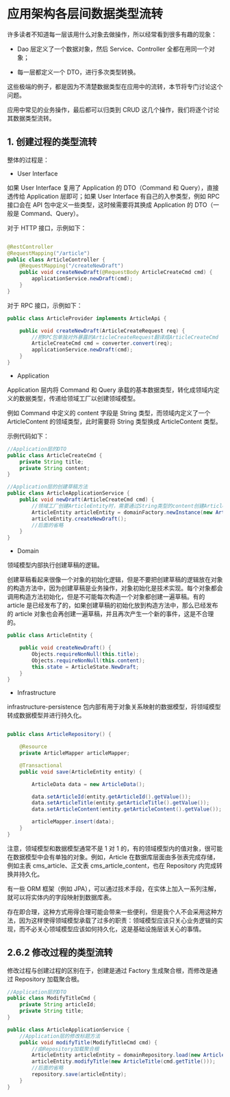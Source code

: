 # 应用架构各层间数据类型流转

许多读者不知道每一层该用什么对象去做操作，所以经常看到很多有趣的现象：

- Dao 层定义了一个数据对象，然后 Service、Controller 全都在用同一个对象；

- 每一层都定义一个 DTO，进行多次类型转换。

这些极端的例子，都是因为不清楚数据类型在应用中的流转，本节将专门讨论这个问题。

应用中常见的业务操作，最后都可以归类到 CRUD 这几个操作，我们将逐个讨论其数据类型流转。

## 1. 创建过程的类型流转

整体的过程是：

- User Interface

如果 User Interface 复用了 Application 的 DTO（Command 和 Query），直接透传给 Application 层即可；如果 User Interface
有自己的入参类型，例如 RPC 接口会在 API 包中定义一些类型，这时候需要将其换成 Application 的 DTO（一般是 Command、Query）。

对于 HTTP 接口，示例如下：

```java

@RestController
@RequestMapping("/article")
public class ArticleController {
    @RequestMapping("/createNewDraft")
    public void createNewDraft(@RequestBody ArticleCreateCmd cmd) {
        applicationService.newDraft(cmd);
    }
}

```

对于 RPC 接口，示例如下：

```java
public class ArticleProvider implements ArticleApi {

    public void createNewDraft(ArticleCreateRequest req) {
        //把RPC包单独对外暴露的ArticleCreateRequest翻译成ArticleCreateCmd
        ArticleCreateCmd cmd = converter.convert(req);
        applicationService.newDraft(cmd);
    }
}

```

- Application

Application 层内将 Command 和 Query 承载的基本数据类型，转化成领域内定义的数据类型，传递给领域工厂以创建领域模型。

例如 Command 中定义的 content 字段是 String 类型，而领域内定义了一个 ArticleContent 的领域类型，此时需要将 String 类型换成
ArticleContent 类型。

示例代码如下：

```java
//Application层的DTO
public class ArticleCreateCmd {
    private String title;
    private String content;
}

//Application层的创建草稿方法
public class ArticleApplicationService {
    public void newDraft(ArticleCreateCmd cmd) {
        //领域工厂创建ArticleEntity时，需要通过String类型的content创建ArticleContent类型
        ArticleEntity articleEntity = domainFactory.newInstance(new ArticleTitle(cmd.getTitle()), new ArticleContent(cmd.getContent()));
        articleEntity.createNewDraft();
        //后面的省略
    }
}

```

- Domain

领域模型内部执行创建草稿的逻辑。

创建草稿看起来很像一个对象的初始化逻辑，但是不要把创建草稿的逻辑放在对象的构造方法中，因为创建草稿是业务操作，对象初始化是技术实现。每个对象都会调用构造方法初始化，但是不可能每次构造一个对象都创建一遍草稿。有的
article 是已经发布了的，如果创建草稿的初始化放到构造方法中，那么已经发布的 article 对象也会再创建一遍草稿，并且再次产生一个新的事件，这是不合理的。

```java
public class ArticleEntity {

    public void createNewDraft() {
        Objects.requireNonNull(this.title);
        Objects.requireNonNull(this.content);
        this.state = ArticleState.NewDraft;
    }
}
```

- Infrastructure

infrastructure-persistence 包内部有用于对象关系映射的数据模型，将领域模型转成数据模型并进行持久化。

```java

public class ArticleRepository() {

    @Resource
    private ArticleMapper articleMapper;

    @Transactional
    public void save(ArticleEntity entity) {

        ArticleData data = new ArticleData();

        data.setArticleId(entity.getArticleId().getValue());
        data.setArticleTitle(entity.getArticleTitle().getValue());
        data.setArticleContent(entity.getArticleContent().getValue());

        articleMapper.insert(data);
    }
}

```

注意，领域模型和数据模型通常不是 1 对 1 的，有的领域模型内的值对象，很可能在数据模型中会有单独的对象。例如，Article
在数据库层面由多张表完成存储，例如主表 cms_article、正文表 cms_article_content，也在 Repository 内完成转换并持久化。

有一些 ORM 框架（例如 JPA），可以通过技术手段，在实体上加入一系列注解，就可以将实体内的字段映射到数据库表。

存在即合理，这种方式用得合理可能会带来一些便利，但是我个人不会采用这种方法，因为这样使得领域模型承载了过多的职责：领域模型应该只关心业务逻辑的实现，而不必关心领域模型应该如何持久化，这是基础设施层该关心的事情。

## 2.6.2 修改过程的类型流转

修改过程与创建过程的区别在于，创建是通过 Factory 生成聚合根，而修改是通过 Repository 加载聚合根。

```java
//Application层的DTO
public class ModifyTitleCmd {
    private String articleId;
    private String title;
}

public class ArticleApplicationService {
    //Application层的修改标题方法
    public void modifyTitle(ModifyTitleCmd cmd) {
        //由Repository加载聚合根
        ArticleEntity articleEntity = domainRepository.load(new ArticleId(cmd.getArticleId()));
        articleEntity.modifyTitle(new ArticleTitle(cmd.getTitle()));
        //后面的省略
	    repository.save(articleEntity);
    }
}

```

<!--@include: ../footer.md-->
